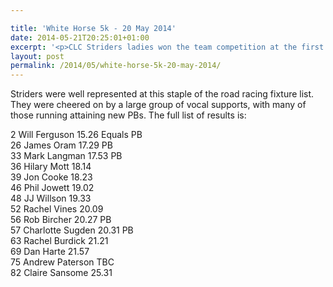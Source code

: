 ```yaml
---

title: 'White Horse 5k - 20 May 2014'
date: 2014-05-21T20:25:01+01:00
excerpt: '<p>CLC Striders ladies won the team competition at the first White Horse 5k of the summer.</p>'
layout: post
permalink: /2014/05/white-horse-5k-20-may-2014/
---
```

Striders were well represented at this staple of the road racing fixture list. They were cheered on by a large group of vocal supports, with many of those running attaining new PBs. The full list of results is:

2 Will Ferguson 15.26 Equals PB  
26 James Oram 17.29 PB  
33 Mark Langman 17.53 PB  
36 Hilary Mott 18.14  
39 Jon Cooke 18.23  
46 Phil Jowett 19.02  
48 JJ Willson 19.33  
52 Rachel Vines 20.09  
56 Rob Bircher 20.27 PB  
57 Charlotte Sugden 20.31 PB  
63 Rachel Burdick 21.21  
69 Dan Harte 21.57  
75 Andrew Paterson TBC  
82 Claire Sansome 25.31</p>